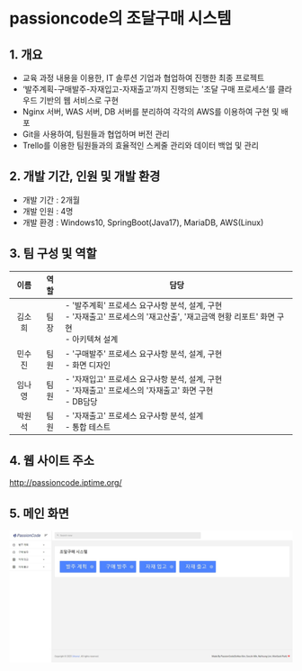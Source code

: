 # passioncode의 조달구매 시스템
## 1. 개요
- 교육 과정 내용을 이용한, IT 솔루션 기업과 협업하여 진행한 최종 프로젝트
- ‘발주계획-구매발주-자재입고-자재출고’까지 진행되는 '조달 구매 프로세스‘를 클라우드 기반의 웹 서비스로 구현
- Nginx 서버, WAS 서버, DB 서버를 분리하여 각각의 AWS를 이용하여 구현 및 배포
- Git을 사용하여, 팀원들과 협업하며 버전 관리
- Trello를 이용한 팀원들과의 효율적인 스케줄 관리와 데이터 백업 및 관리
## 2. 개발 기간, 인원 및 개발 환경 
- 개발 기간 : 2개월
- 개발 인원 : 4명
- 개발 환경 : Windows10, SpringBoot(Java17), MariaDB, AWS(Linux)
## 3. 팀 구성 및 역할
|이름|역할|담당|
|:---:|:---:|---|
|김소희|팀장|- '발주계획' 프로세스 요구사항 분석, 설계, 구현 <br> - '자재출고' 프로세스의 '재고산출', '재고금액 현황 리포트' 화면 구현 <br> - 아키텍쳐 설계|
|민수진|팀원|- '구매발주' 프로세스 요구사항 분석, 설계, 구현 <br> - 화면 디자인|
|임나영|팀원|- '자재입고' 프로세스 요구사항 분석, 설계, 구현 <br> - '자재출고' 프로세스의 '자재출고' 화면 구현 <br> - DB담당|
|박원석|팀원|- '자재출고' 프로세스 요구사항 분석, 설계 <br> - 통합 테스트|
## 4. 웹 사이트 주소
http://passioncode.iptime.org/
## 5. 메인 화면
![메인화면](https://github.com/limna15/passioncode/blob/main/passioncode/src/main/resources/static/images/main.JPG)





